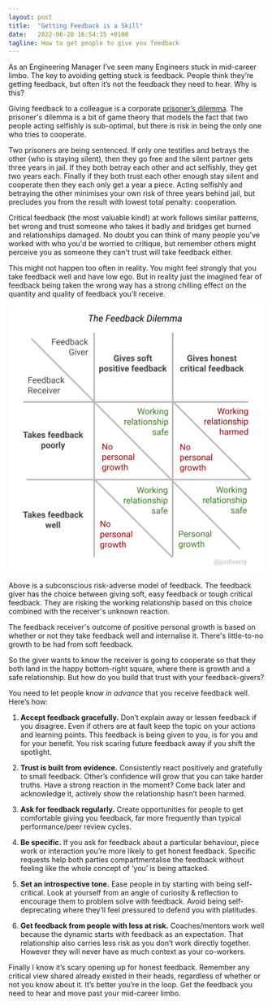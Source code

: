 ```yaml
---
layout: post
title:  "Getting Feedback is a Skill"
date:   2022-06-20 16:54:35 +0100
tagline: How to get people to give you feedback
---
```


As an Engineering Manager I’ve seen many Engineers stuck in mid-career limbo. The key to avoiding getting stuck is feedback. People think they’re getting feedback, but often it’s not the feedback they need to hear. Why is this?

Giving feedback to a colleague is a corporate [prisoner’s dilemma](https://en.wikipedia.org/wiki/Prisoner%27s_dilemma). The prisoner's dilemma is a bit of game theory that models the fact that two people acting selfishly is sub-optimal, but there is risk in being the only one who tries to cooperate. 

Two prisoners are being sentenced. If only one testifies and betrays the other (who is staying silent), then they go free and the silent partner gets three years in jail. If they both betray each other and act selfishly, they get two years each. Finally if they both trust each other enough stay silent and cooperate then they each only get a year a piece. Acting selfishly and betraying the other minimises your own risk of three years behind jail, but precludes you from the result with lowest total penalty: cooperation. 

Critical feedback (the most valuable kind!) at work follows similar patterns, bet wrong and trust someone who takes it badly and bridges get burned and relationships damaged. No doubt you can think of many people you've worked with who you'd be worried to critique, but remember others might perceive you as someone they can't trust will take feedback either.

This might not happen too often in reality. You might feel strongly that you take feedback well and have low ego. But in reality just the imagined fear of feedback being taken the wrong way has a strong chilling effect on the quantity and quality of feedback you’ll receive.

![image](images/feedback_dilemma.png)

Above is a subconscious risk-adverse model of feedback. The feedback giver has the choice between giving soft, easy feedback or tough critical feedback. They are risking the working relationship based on this choice combined with the receiver's unknown reaction.

The feedback receiver's outcome of positive personal growth is based on whether or not they take feedback well and internalise it. There's little-to-no growth to be had from soft feedback. 

So the giver wants to know the receiver is going to cooperate so that they both land in the happy bottom-right square, where there is growth and a safe relationship. But how do you build that trust with your feedback-givers?

You need to let people know *in advance* that you receive feedback well. Here’s how:

1. **Accept feedback gracefully.** Don’t explain away or lessen feedback if you disagree. Even if others are at fault keep the topic on your actions and learning points. This feedback is being given to you, is for you and for your benefit. You risk scaring future feedback away if you shift the spotlight.

2. **Trust is built from evidence.** Consistently react positively and gratefully to small feedback. Other’s confidence will grow that you can take harder truths. Have a strong reaction in the moment? Come back later and acknowledge it, actively show the relationship hasn’t been harmed.

3. **Ask for feedback regularly.** Create opportunities for people to get comfortable giving you feedback, far more frequently than typical performance/peer review cycles.

4. **Be specific.** If you ask for feedback about a particular behaviour, piece work or interaction you’re more likely to get honest feedback. Specific requests help both parties compartmentalise the feedback without feeling like the whole concept of ‘you’ is being attacked.

5. **Set an introspective tone.** Ease people in by starting with being self-critical. Look at yourself from an angle of curiosity & reflection to encourage them to problem solve with feedback. Avoid being self-deprecating where they’ll feel pressured to defend you with platitudes.

6. **Get feedback from people with less at risk.** Coaches/mentors work well because the dynamic starts with feedback as an expectation. That relationship also carries less risk as you don’t work directly together. However they will never have as much context as your co-workers.

Finally I know it’s scary opening up for honest feedback. Remember any critical view shared already existed in their heads, regardless of whether or not you know about it. It’s better you’re in the loop. Get the feedback you need to hear and move past your mid-career limbo.
